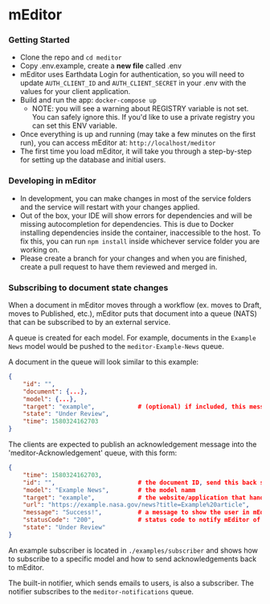 # mEditor

### Getting Started

* Clone the repo and `cd meditor`
* Copy .env.example, create a **new file** called .env
* mEditor uses Earthdata Login for authentication, so you will need to update `AUTH_CLIENT_ID` and `AUTH_CLIENT_SECRET` in your .env with the values for your client application.
* Build and run the app: `docker-compose up`
  * NOTE: you will see a warning about REGISTRY variable is not set. You can safely ignore this. If you'd like to use a private registry you can set this ENV variable. 
* Once everything is up and running (may take a few minutes on the first run), you can access mEditor at: `http://localhost/meditor`
* The first time you load mEditor, it will take you through a step-by-step for setting up the database and initial users.

### Developing in mEditor

* In development, you can make changes in most of the service folders and the service will restart with your changes applied.
* Out of the box, your IDE will show errors for dependencies and will be missing autocompletion for dependencies. This is due to Docker installing dependencies inside the container, inaccessible to the host. To fix this, you can run `npm install` inside whichever service folder you are working on.
* Please create a branch for your changes and when you are finished, create a pull request to have them reviewed and merged in.

### Subscribing to document state changes

When a document in mEditor moves through a workflow (ex. moves to Draft, moves to Published, etc.), mEditor puts that document into a queue (NATS) that can be subscribed to by an external service.

A queue is created for each model. For example, documents in the `Example News` model would be pushed to the `meditor-Example-News` queue.

A document in the queue will look similar to this example:

```json
{
    "id": "",
    "document": {...},
    "model": {...},
    "target": "example",            # (optional) if included, this message is only meant for a certain subscriber
    "state": "Under Review",
    "time": 1580324162703
}
```

The clients are expected to publish an acknowledgement message into the 'meditor-Acknowledgement' queue, with this form:

```json
{
    "time": 1580324162703,
    "id": "",                       # the document ID, send this back so mEditor knows which document to update
    "model": "Example News",        # the model namm
    "target": "example",            # the website/application that handled the document
    "url": "https://example.nasa.gov/news?title=Example%20article",     # an optional URL the document was published to
    "message": "Success!",          # a message to show the user in mEditor (could include a list of errors for failures)
    "statusCode": "200",            # status code to notify mEditor of success vs failure to publish
    "state": "Under Review"
}
```

An example subscriber is located in `./examples/subscriber` and shows how to subscribe to a specific model and how to send acknowledgements back to mEditor.

The built-in notifier, which sends emails to users, is also a subscriber. The notifier subscribes to the `meditor-notifications` queue.

